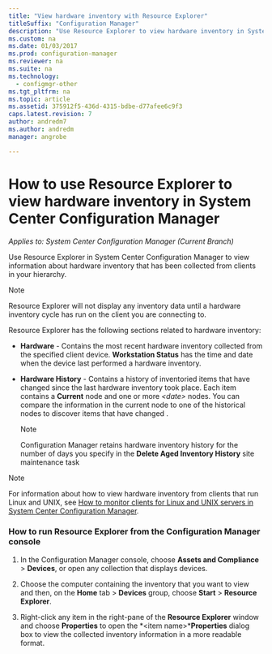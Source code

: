 ```yaml
---
title: "View hardware inventory with Resource Explorer"
titleSuffix: "Configuration Manager"
description: "Use Resource Explorer to view hardware inventory in System Center Configuration Manager."
ms.custom: na
ms.date: 01/03/2017
ms.prod: configuration-manager
ms.reviewer: na
ms.suite: na
ms.technology:
  - configmgr-other
ms.tgt_pltfrm: na
ms.topic: article
ms.assetid: 375912f5-436d-4315-bdbe-d77afee6c9f3
caps.latest.revision: 7
author: andredm7
ms.author: andredm
manager: angrobe

---
```

# How to use Resource Explorer to view hardware inventory in System Center Configuration Manager

*Applies to: System Center Configuration Manager (Current Branch)*

Use Resource Explorer in System Center Configuration Manager to view information about hardware inventory that has been collected from clients in your hierarchy.  

> [!NOTE]  
>  Resource Explorer will not display any inventory data until a hardware inventory cycle has run on the client you are connecting to.  

 Resource Explorer has the following sections related to hardware inventory:  

-   **Hardware** - Contains the most recent hardware inventory collected from the specified client device.  **Workstation Status** has the time and date when the device last performed a hardware inventory.  

-   **Hardware History** - Contains a history of inventoried items that have changed since the last hardware inventory took place. Each item contains a **Current** node and one or more *<date\>* nodes. You can compare the information in the current node to one of the historical nodes to discover items that have changed .  

    > [!NOTE]  
    >  Configuration Manager retains hardware inventory history for the number of days you specify in the **Delete Aged Inventory History** site maintenance task  

> [!NOTE]  
>  For information about how to view hardware inventory from clients that run Linux and UNIX, see [How to monitor clients for Linux and UNIX servers in System Center Configuration Manager](../../../../core/clients/manage/monitor-clients-for-linux-and-unix-servers.md).  

### How to run Resource Explorer from the Configuration Manager console  

1.  In the Configuration Manager console, choose **Assets and Compliance** > **Devices**, or open any collection that displays devices.  

3.  Choose the computer containing the inventory that you want to view and then, on the **Home** tab > **Devices** group, choose **Start** >  **Resource Explorer**.   

4.  Right-click any item in the right-pane of the **Resource Explorer** window and choose **Properties** to open the *<item name\>***Properties** dialog box to view the collected inventory information in a more readable format.  

